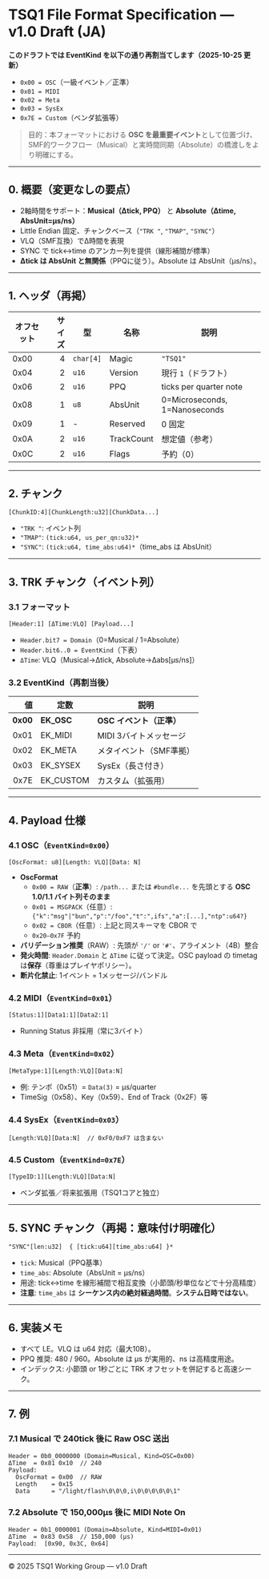 
# TSQ1 File Format Specification — v1.0 Draft (JA)

**このドラフトでは EventKind を以下の通り再割当てします（2025-10-25 更新）**  
- `0x00 = OSC`（一級イベント／正準）
- `0x01 = MIDI`
- `0x02 = Meta`
- `0x03 = SysEx`
- `0x7E = Custom`（ベンダ拡張等）

> 目的：本フォーマットにおける **OSC を最重要イベント**として位置づけ、
> SMF的ワークフロー（Musical）と実時間同期（Absolute）の橋渡しをより明確にする。

---

## 0. 概要（変更なしの要点）
- 2軸時間をサポート：**Musical（Δtick, PPQ）** と **Absolute（Δtime, AbsUnit=μs/ns）**
- Little Endian 固定、チャンクベース（`"TRK "`, `"TMAP"`, `"SYNC"`）
- VLQ（SMF互換）でΔ時間を表現
- SYNC で tick↔time のアンカー列を提供（線形補間が標準）
- **Δtick は AbsUnit と無関係**（PPQに従う）。Absolute は AbsUnit（μs/ns）。

---

## 1. ヘッダ（再掲）
| オフセット | サイズ | 型 | 名称 | 説明 |
|---|---:|---|---|---|
| 0x00 | 4 | `char[4]` | Magic | `"TSQ1"` |
| 0x04 | 2 | `u16` | Version | 現行 `1`（ドラフト） |
| 0x06 | 2 | `u16` | PPQ | ticks per quarter note |
| 0x08 | 1 | `u8` | AbsUnit | 0=Microseconds, 1=Nanoseconds |
| 0x09 | 1 | - | Reserved | 0 固定 |
| 0x0A | 2 | `u16` | TrackCount | 想定値（参考） |
| 0x0C | 2 | `u16` | Flags | 予約（0） |

---

## 2. チャンク
```
[ChunkID:4][ChunkLength:u32][ChunkData...]
```
- `"TRK "`: イベント列
- `"TMAP"`: `(tick:u64, us_per_qn:u32)*`
- `"SYNC"`: `(tick:u64, time_abs:u64)*`（time_abs は AbsUnit）

---

## 3. TRK チャンク（イベント列）
### 3.1 フォーマット
```
[Header:1] [ΔTime:VLQ] [Payload...]
```
- `Header.bit7 = Domain`（0=Musical / 1=Absolute）
- `Header.bit6..0 = EventKind`（下表）
- `ΔTime`: VLQ（Musical→Δtick, Absolute→Δabs[μs/ns]）

### 3.2 EventKind（**再割当後**）
| 値 | 定数 | 説明 |
|---:|---|---|
| **0x00** | **EK_OSC** | **OSC イベント（正準）** |
| 0x01 | EK_MIDI | MIDI 3バイトメッセージ |
| 0x02 | EK_META | メタイベント（SMF準拠） |
| 0x03 | EK_SYSEX | SysEx（長さ付き） |
| 0x7E | EK_CUSTOM | カスタム（拡張用） |

---

## 4. Payload 仕様

### 4.1 OSC（`EventKind=0x00`）
```
[OscFormat: u8][Length: VLQ][Data: N]
```
- **OscFormat**
  - `0x00 = RAW`（**正準**）: `/path...` または `#bundle...` を先頭とする **OSC 1.0/1.1 バイト列そのまま**
  - `0x01 = MSGPACK`（任意）: `{"k":"msg"|"bun","p":"/foo","t":",ifs","a":[...],"ntp":u64?}`
  - `0x02 = CBOR`（任意）: 上記と同スキーマを CBOR で
  - `0x20–0x7F` 予約
- **バリデーション推奨**（RAW）: 先頭が `'/'` or `'#'`、アライメント（4B）整合
- **発火時間**: `Header.Domain` と `ΔTime` に従って決定。OSC payload の timetag は**保存**（尊重はプレイヤポリシー）。
- **断片化禁止**: 1イベント = 1メッセージ/バンドル

### 4.2 MIDI（`EventKind=0x01`）
```
[Status:1][Data1:1][Data2:1]
```
- Running Status 非採用（常に3バイト）

### 4.3 Meta（`EventKind=0x02`）
```
[MetaType:1][Length:VLQ][Data:N]
```
- 例: テンポ（0x51）= `Data(3)` = μs/quarter
- TimeSig（0x58）、Key（0x59）、End of Track（0x2F）等

### 4.4 SysEx（`EventKind=0x03`）
```
[Length:VLQ][Data:N]  // 0xF0/0xF7 は含まない
```

### 4.5 Custom（`EventKind=0x7E`）
```
[TypeID:1][Length:VLQ][Data:N]
```
- ベンダ拡張／将来拡張用（TSQ1コアと独立）

---

## 5. SYNC チャンク（再掲：意味付け明確化）
```
"SYNC"[len:u32]  { [tick:u64][time_abs:u64] }*
```
- `tick`: Musical（PPQ基準）
- `time_abs`: Absolute（AbsUnit = μs/ns）
- 用途: tick↔time を線形補間で相互変換（小節頭/秒単位などで十分高精度）
- **注意**: `time_abs` は **シーケンス内の絶対経過時間**。**システム日時ではない**。

---

## 6. 実装メモ
- すべて LE。VLQ は u64 対応（最大10B）。
- PPQ 推奨: 480 / 960。Absolute は μs が実用的、ns は高精度用途。
- インデックス: 小節頭 or 1秒ごとに TRK オフセットを併記すると高速シーク。

---

## 7. 例

### 7.1 Musical で 240tick 後に Raw OSC 送出
```
Header = 0b0_0000000 (Domain=Musical, Kind=OSC=0x00)
ΔTime  = 0x81 0x10  // 240
Payload:
  OscFormat = 0x00  // RAW
  Length    = 0x15
  Data      = "/light/flash\0\0\0,i\0\0\0\0\0\1"
```

### 7.2 Absolute で 150,000μs 後に MIDI Note On
```
Header = 0b1_0000001 (Domain=Absolute, Kind=MIDI=0x01)
ΔTime  = 0x83 0x58  // 150,000 (μs)
Payload:  [0x90, 0x3C, 0x64]
```

---

© 2025 TSQ1 Working Group — v1.0 Draft
